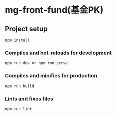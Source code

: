# mg-front-fund(基金PK)

## Project setup
```
npm install
```

### Compiles and hot-reloads for development
```
npm run dev or npm run serve
```

### Compiles and minifies for production
```
npm run build
```

### Lints and fixes files
```
npm run lint
```

